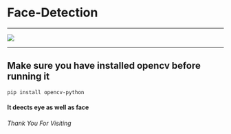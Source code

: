 # Face-Detection
<hr>
<img src="https://github.com/triyam/Face-Detection/blob/main/sample.jpg">
<hr>

## Make sure you have installed opencv before running it

    pip install opencv-python
    
<h4>It deects eye as well as face</h4>
<h6>Thank You For Visiting</h6>
